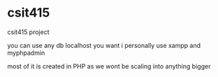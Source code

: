 # csit415
csit415 project 

you can use any db localhost you want
i personally use xampp and myphpadmin

most of it is created in PHP as we wont be scaling into anything bigger